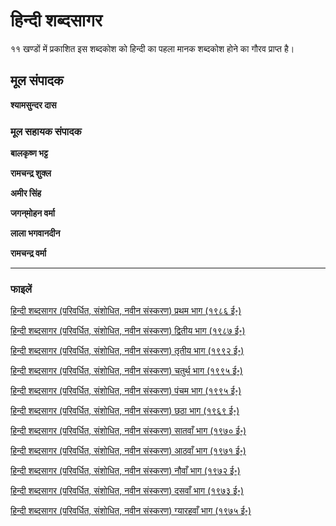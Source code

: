# हिन्दी शब्दसागर

११ खण्डों में प्रकाशित इस शब्दकोश को हिन्दी का पहला मानक शब्दकोश होने का गौरव प्राप्त है।

## मूल संपादक
**श्यामसुन्दर दास**

### मूल सहायक संपादक
**बालकृष्ण भट्ट**

**रामचन्द्र शुक्ल**

**अमीर सिंह**

**जगन्‌मोहन वर्मा**

**लाला भगवानदीन**

**रामचन्द्र वर्मा**

----------

### फाइलें

[हिन्दी शब्दसागर (परिवर्धित, संशोधित, नवीन संस्करण) प्रथम भाग (१९८६ ई॰)](https://archive.org/details/in.ernet.dli.2015.348705)

[हिन्दी शब्दसागर (परिवर्धित, संशोधित, नवीन संस्करण) द्वितीय भाग (१९८७ ई॰)](https://archive.org/details/in.ernet.dli.2015.348706)

[हिन्दी शब्दसागर (परिवर्धित, संशोधित, नवीन संस्करण) तृतीय भाग (१९९२ ई॰)](https://archive.org/details/in.ernet.dli.2015.348707)

[हिन्दी शब्दसागर (परिवर्धित, संशोधित, नवीन संस्करण) चतुर्थ भाग (१९९५ ई॰)](https://archive.org/details/in.ernet.dli.2015.348703)

[हिन्दी शब्दसागर (परिवर्धित, संशोधित, नवीन संस्करण) पंचम भाग (१९९५ ई॰)](https://archive.org/details/in.ernet.dli.2015.348708)

[हिन्दी शब्दसागर (परिवर्धित, संशोधित, नवीन संस्करण) छठा भाग (१९६९ ई॰)](https://archive.org/details/in.ernet.dli.2015.244843)

[हिन्दी शब्दसागर (परिवर्धित, संशोधित, नवीन संस्करण) सातवाँ भाग (१९७० ई॰)](https://archive.org/details/in.ernet.dli.2015.348711)

[हिन्दी शब्दसागर (परिवर्धित, संशोधित, नवीन संस्करण) आठवाँ भाग (१९७१ ई॰)](https://archive.org/details/in.ernet.dli.2015.348712)

[हिन्दी शब्दसागर (परिवर्धित, संशोधित, नवीन संस्करण) नौवाँ भाग (१९७२ ई॰)](https://archive.org/details/in.ernet.dli.2015.348713)

[हिन्दी शब्दसागर (परिवर्धित, संशोधित, नवीन संस्करण) दसवाँ भाग (१९७३ ई॰)](https://archive.org/details/in.ernet.dli.2015.348714)

[हिन्दी शब्दसागर (परिवर्धित, संशोधित, नवीन संस्करण) ग्यारहवाँ भाग (१९७५ ई॰)](https://archive.org/details/in.ernet.dli.2015.348715)
